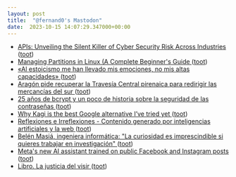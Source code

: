 ```yaml
---
layout: post
title:  "@fernand0's Mastodon"
date:  2023-10-15 14:07:29.347000+00:00
---
```

*  [APIs: Unveiling the Silent Killer of Cyber Security Risk Across Industries ](https://thehackernews.com/2023/10/apis-unveiling-silent-killer-of-cyber.htm) ([toot](https://mastodon.social/@fernand0/111239420270379806))
*  [Managing Partitions in Linux (A Complete Beginner&#39;s Guide  ](https://sysxplore.com/a-biginners-guide-to-managing-partitions-in-linux/) ([toot](https://mastodon.social/@fernand0/111239291807397346))
*  [«Al estoicismo me han llevado mis emociones, no mis altas capacidades» ](https://www.larioja.com/culturas/estoicismo-llevado-emociones-altas-capacidades-20231002122234-nt.htm) ([toot](https://mastodon.social/@fernand0/111238982320518414))
*  [Aragón pide recuperar la Travesía Central pirenaica para redirigir las mercancías del sur ](https://www.vialibre-ffe.com/noticias.asp?not=4071) ([toot](https://mastodon.social/@fernand0/111238728727708910))
*  [25 años de bcrypt y un poco de historia sobre la seguridad de las contraseñas ](https://fernand0.github.io//hash-bcrypt) ([toot](https://mastodon.social/@fernand0/111238694350541971))
*  [Why Kagi is the best Google alternative I’ve tried yet ](https://www.theverge.com/23896415/kagi-search-google-meta-quest-3-chatgpt-macos-sonoma-installer-newslette) ([toot](https://mastodon.social/@fernand0/111238473075096416))
*  [
         Reflexiones e Irreflexiones - Contenido generado por inteligencias artificiales y la web
       ](http://fernand0.blogalia.com//historias/7875) ([toot](https://mastodon.social/@fernand0/111238469403811983))
*  [Belén Masiá, ingeniera informática: "La curiosidad es imprescindible si quieres trabajar en investigación" ](https://www.eldiario.es/aragon/belen-masia-ingeniera-informatica-curiosidad-imprescindible-si-quieres-trabajar-investigacion_128_10559102.htm) ([toot](https://mastodon.social/@fernand0/111238319116567012))
*  [Meta's new AI assistant trained on public Facebook and Instagram posts ](https://www.reuters.com/technology/metas-new-ai-chatbot-trained-public-facebook-instagram-posts-2023-09-28) ([toot](https://mastodon.social/@fernand0/111238087389825982))
*  [Libro. La justicia del visir ](https://fotografiasenmovimiento.wordpress.com/2023/08/14/libro-la-justicia-del-visir) ([toot](https://mastodon.social/@fernand0/111237888194842992))
